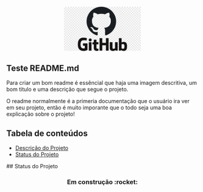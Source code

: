 <!-- IMAGEM USANDO MARKDOWN
 ![github-logo](./img/github-logo.png) 
 -->

<!-- IMAGEM USANDO HTML -->
<p width="100%" align="center">
    <img src="./img/github-logo.png" width="40%">
</p>

<!-- Titulo em MarkDown 
## Teste de titulo 
-->

<!-- Titulo em HTML -->

<p id="descricaoProjeto"></p>
<h2> Teste README.md </h2>

<p align="left">
    Para criar um bom readme é essêncial que haja uma imagem descritiva, um bom titulo e uma descrição que segue o projeto.
</p>

<p align="left">
    O readme normalmente é a primeria documentação que o usuário ira ver em seu projeto, então é muito imporante que o todo seja uma boa explicação sobre o projeto!
</p>

## Tabela de conteúdos

<ul>
    <li><a href="#descricaoProjeto">Descrição do Projeto</a></li>
    <li><a href="#statusProjeto">Status do Projeto</a></li>
</ul>

<p id="statusProjeto"> </p>
## Status do Projeto

<h3 align="center">
    Em construção :rocket:
</h3>


